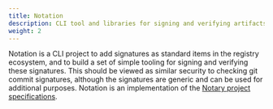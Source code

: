 ```yaml
---
title: Notation
description: CLI tool and libraries for signing and verifying artifacts
weight: 2
---
```


Notation is a CLI project to add signatures as standard items in the registry ecosystem, and to build a set of simple tooling for signing and verifying these signatures. This should be viewed as similar security to checking git commit signatures, although the signatures are generic and can be used for additional purposes. Notation is an implementation of the [Notary project specifications](https://github.com/notaryproject/notaryproject/tree/main/specs).